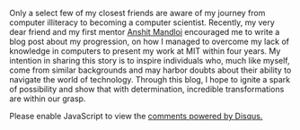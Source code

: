 <!-- 
.. title: The Unlikely Programmer: My Journey from Computer Illiteracy to Presenting at MIT.md
.. slug: the-unlikely-programmer-my-journey-from-computer-illiteracy-to-presenting-at-mit.md
.. date: 2023-07-11 21:38:08 UTC+05:30
.. tags:
.. category: 
.. link: 
.. description: 
.. type: text
-->


Only a select few of my closest friends are aware of my journey from computer illiteracy to becoming a computer scientist. Recently, my very dear friend and my first mentor [Anshit Mandloi]() encouraged me to write a blog post about my progression, on how I managed to overcome my lack of knowledge in computers to present my work at MIT within four years. My intention in sharing this story is to inspire individuals who, much like myself, come from similar backgrounds and may harbor doubts about their ability to navigate the world of technology. Through this blog, I hope to ignite a spark of possibility and show that with determination, incredible transformations are within our grasp.

<div id="disqus_thread"></div>
<script>
/**
* RECOMMENDED CONFIGURATION VARIABLES: EDIT AND UNCOMMENT THE SECTION BELOW TO INSERT DYNAMIC VALUES FROM YOUR PLATFORM OR CMS.
* LEARN WHY DEFINING THESE VARIABLES IS IMPORTANT: https://disqus.com/admin/universalcode/#configuration-variables
*/
/*
var disqus_config = function () {
this.page.url = PAGE_URL; // Replace PAGE_URL with your page's canonical URL variable
this.page.identifier = PAGE_IDENTIFIER; // Replace PAGE_IDENTIFIER with your page's unique identifier variable
};
*/
(function() { // DON'T EDIT BELOW THIS LINE
var d = document, s = d.createElement('script');

s.src = '//avoyage.disqus.com/embed.js';

s.setAttribute('data-timestamp', +new Date());
(d.head || d.body).appendChild(s);
})();
</script>
<noscript>Please enable JavaScript to view the <a href="https://disqus.com/?ref_noscript" rel="nofollow">comments powered by Disqus.</a></noscript>

